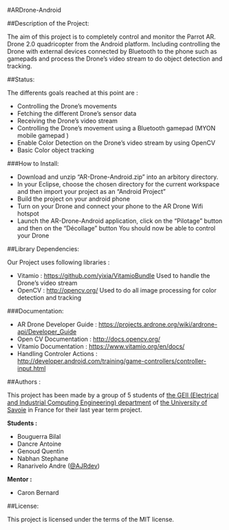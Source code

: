 #ARDrone-Android

##Description of the Project:


The aim of this project is to completely control and monitor the Parrot AR. Drone 2.0 quadricopter from the Android platform.
Including controlling the Drone with external devices connected by Bluetooth to the phone such as gamepads and process the Drone’s video stream to do object detection and tracking.

##Status:

The differents goals reached at this point are :

* Controlling the Drone’s movements
* Fetching the different Drone’s sensor data
* Receiving the Drone’s video stream
* Controlling the Drone’s movement using a Bluetooth gamepad (MYON mobile gamepad )
* Enable Color Detection on the Drone’s video stream by using OpenCV
* Basic Color object tracking

###How to Install:
* Download and unzip  “AR-Drone-Android.zip” into an arbitory directory.
* In your Eclipse, choose the chosen directory for the current workspace and then import your project as an “Android Project”
* Build the project on your android phone
* Turn on your Drone and connect your phone to the AR Drone Wifi hotspot
* Launch the AR-Drone-Android application, click on the “Pilotage” button and then on the “Décollage” button
You should now be able to control your Drone


##Library Dependencies:

Our Project uses following libraries :

* Vitamio : https://github.com/yixia/VitamioBundle
Used to handle the Drone’s video stream
* OpenCV : http://opencv.org/
Used to do all image processing for color detection and tracking

###Documentation:
* AR Drone Developer Guide : https://projects.ardrone.org/wiki/ardrone-api/Developer_Guide
* Open CV Documentation : http://docs.opencv.org/
* Vitamio Documentation : https://www.vitamio.org/en/docs/
* Handling Controler Actions : http://developer.android.com/training/game-controllers/controller-input.html

##Authors :

This project has been made by a group of 5 students of [the GEII (Electrical and Industrial Computing Engineering) department](http://www.iut-acy.univ-savoie.fr/dut/geii/) of [the University of Savoie](https://www.univ-smb.fr/) in France for their last year term project.

**Students :**

* Bouguerra Bilal
* Dancre Antoine
* Genoud Quentin
* Nabhan Stephane
* Ranarivelo Andre ([@AJRdev](https://github.com/AJRdev))

**Mentor :**
* Caron Bernard

##License:

This project is licensed under the terms of the MIT license.
